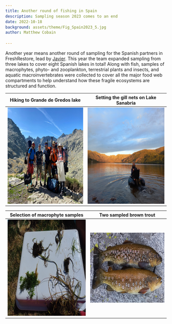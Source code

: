 ```yaml
---
title: Another round of fishing in Spain 
description: Sampling season 2023 comes to an end  
date: 2022-10-18
background: assets/theme/Fig_Spain2023_5.jpg
author: Matthew Cobain

---
```

Another year means another round of sampling for the Spanish partners in FreshRestore, lead by [Javier](https://kimmagnusb.github.io/FreshRestore/team/#Javier+S%C3%A1nchez+Hern%C3%A1ndez). This year the team expanded sampling from three lakes to cover eight Spanish lakes in total! 
Along with fish, samples of macrophytes, phyto- and zooplankton, terrestrial plants and insects, and aquatic macroinvertebrates were collected to cover all the major food web compartments to help understand how these fragile ecosystems are structured and function.



  Hiking to Grande de Gredos lake |  Setting the gill nets on Lake Sanabria
:--------------------------------------------------------------:|:--------------------------------------------------------------:
<img src="https://github.com/kimmagnusb/FreshRestore/blob/main/assets/theme/Fig_Spain2023_2.jpg?raw=true"  width="400" height="300"> |  <img src="https://github.com/kimmagnusb/FreshRestore/blob/main/assets/theme/Fig_Spain2023_1.jpg?raw=true" width="400" height="300">

  Selection of macrophyte samples |  Two sampled brown trout
:--------------------------------------------------------------:|:--------------------------------------------------------------:
<img src="https://github.com/kimmagnusb/FreshRestore/blob/main/assets/theme/Fig_Spain2023_3.jpg?raw=true" width="400" height="300"> |  <img src="https://github.com/kimmagnusb/FreshRestore/blob/main/assets/theme/Fig_Spain2023_4.jpg?raw=true" width="400" height="218">
